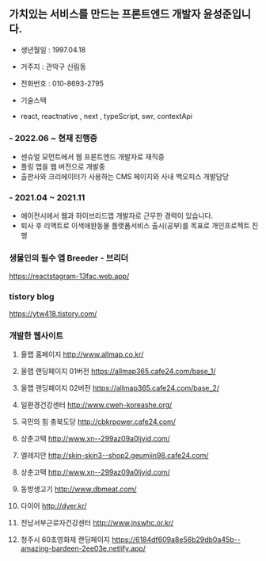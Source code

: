 ## 가치있는 서비스를 만드는 프론트엔드 개발자 윤성준입니다.

- 생년월일 : 1997.04.18
- 거주지 : 관악구 신림동
- 전화번호 : 010-8693-2795

- 기술스택 
- react, reactnative , next , typeScript, swr, contextApi


### - 2022.06 ~ 현재 진행중

 - 센슈얼 모먼트에서 웹 프론트엔드 개발자로 재직중
 - 플링 앱을 웹 버전으로 개발중
 - 출판사와 크리에이터가 사용하는 CMS 페이지와 사내 백오피스 개발담당



### - 2021.04 ~ 2021.11

 - 에이전시에서 웹과 하이브리드앱 개발자로 근무한 경력이 있습니다.
 - 퇴사 후 리액트로 이색애완동물 플랫폼서비스 출시(공부)를 목표로 개인프로젝트 진행

### 생물인의 필수 앱 Breeder - 브리더
https://reactstagram-13fac.web.app/


### tistory blog
https://ytw418.tistory.com/

### 개발한 웹사이트

1. 올맵 홈페이지
http://www.allmap.co.kr/

2. 올맵 랜딩페이지 01버전
https://allmap365.cafe24.com/base_1/

3. 올맵 랜딩페이지 02버전
https://allmap365.cafe24.com/base_2/

4. 일환경건강센터
http://www.cweh-koreashe.org/

5. 국민의 힘 충북도당
http://cbkrpower.cafe24.com/

6. 상춘고택
http://www.xn--299az09a0ljyid.com/

7. 엘레지안 
http://skin-skin3--shop2.geumjin98.cafe24.com/

8. 상춘고택
http://www.xn--299az09a0ljyid.com/

9. 동방생고기
http://www.dbmeat.com/

10. 다이어
http://dyer.kr/

10. 전남서부근로자건강센터
http://www.jnswhc.or.kr/

11. 청주시 60초영화제 랜딩페이지
 https://6184df609a8e56b29db0a45b--amazing-bardeen-2ee03e.netlify.app/
